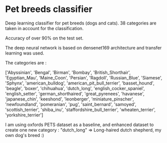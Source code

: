 # Pet breeds classifier 

Deep learning classifier for pet breeds (dogs and cats). 38 categories are taken in account for the classification. 

Accuracy of over 90% on the test set.

The deep neural network is based on densenet169 architecture and transfer learning was used. 

The categories are : 

['Abyssinian', 'Bengal', 'Birman', 'Bombay', 'British_Shorthair', 'Egyptian_Mau', 'Maine_Coon', 'Persian', 'Ragdoll', 'Russian_Blue', 'Siamese', 'Sphynx', 'american_bulldog', 'american_pit_bull_terrier', 'basset_hound', 'beagle', 'boxer', 'chihuahua', 'dutch_long', 'english_cocker_spaniel', 'english_setter', 'german_shorthaired', 'great_pyrenees', 'havanese', 'japanese_chin', 'keeshond', 'leonberger', 'miniature_pinscher', 'newfoundland', 'pomeranian', 'pug', 'saint_bernard', 'samoyed', 'scottish_terrier', 'shiba_inu', 'staffordshire_bull_terrier', 'wheaten_terrier', 'yorkshire_terrier']

I am using oxfords PETS dataset as a baseline, and enhanced dataset to create one new category : "dutch_long" => Long-haired dutch shepherd, my own dog's breed :)



